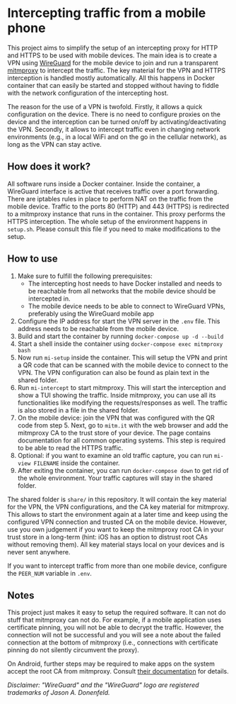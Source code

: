 # Intercepting traffic from a mobile phone

This project aims to simplify the setup of an intercepting proxy for HTTP and
HTTPS to be used with mobile devices. The main idea is to create a VPN using
[WireGuard](https://www.wireguard.com/) for the mobile device to join and run a
transparent [mitmproxy](https://mitmproxy.org/) to intercept the traffic. The
key material for the VPN and HTTPS interception is handled mostly
automatically. All this happens in Docker container that can easily be started
and stopped without having to fiddle with the network configuration of the
intercepting host.

The reason for the use of a VPN is twofold. Firstly, it allows a quick
configuration on the device. There is no need to configure proxies on the
device and the interception can be turned on/off by activating/deactivating the
VPN. Secondly, it allows to intercept traffic even in changing network
environments (e.g., in a local WiFi and on the go in the cellular network), as
long as the VPN can stay active.

## How does it work?

All software runs inside a Docker container. Inside the container, a WireGuard
interface is active that receives traffic over a port forwarding. There are
iptables rules in place to perform NAT on the traffic from the mobile device.
Traffic to the ports 80 (HTTP) and 443 (HTTPS) is redirected to a mitmproxy
instance that runs in the container. This proxy performs the HTTPS
interception. The whole setup of the environment happens in `setup.sh`. Please
consult this file if you need to make modifications to the setup.

## How to use

1. Make sure to fulfill the following prerequisites:
    - The intercepting host needs to have Docker installed and needs to be
      reachable from all networks that the mobile device should be intercepted
      in.
    - The mobile device needs to be able to connect to WireGuard VPNs,
      preferably using the WireGuard mobile app
2. Configure the IP address for start the VPN server in the `.env` file. This
   address needs to be reachable from the mobile device.
3. Build and start the container by running `docker-compose up -d --build`
4. Start a shell inside the container using `docker-compose exec mitmproxy
   bash`
5. Now run `mi-setup` inside the container. This will setup the VPN and print a
   QR code that can be scanned with the mobile device to connect to the VPN.
   The VPN configuration can also be found as plain text in the shared folder.
6. Run `mi-intercept` to start mitmproxy. This will start the interception and
   show a TUI showing the traffic. Inside mitmproxy, you can use all its
   functionalities like modifying the requests/responses as well. The traffic
   is also stored in a file in the shared folder.
7. On the mobile device: join the VPN that was configured with the QR code from
   step 5. Next, go to `mitm.it` with the web browser and add the mitmproxy CA
   to the trust store of your device. The page contains documentation for all
   common operating systems. This step is required to be able to read the HTTPS
   traffic.
8. Optional: if you want to examine an old traffic capture, you can run
   `mi-view FILENAME` inside the container.
9. After exiting the container, you can run `docker-compose down` to get rid of
   the whole environment. Your traffic captures will stay in the shared folder.

The shared folder is `share/` in this repository. It will contain the key
material for the VPN, the VPN configurations, and the CA key material for
mitmproxy. This allows to start the environment again at a later time and keep
using the configured VPN connection and trusted CA on the mobile device.
However, use you own judgement if you want to keep the mitmproxy root CA in
your trust store in a long-term (hint: iOS has an option to distrust root CAs
without removing them). All key material stays local on your devices and is
never sent anywhere.

If you want to intercept traffic from more than one mobile device, configure
the `PEER_NUM` variable in `.env`.

## Notes

This project just makes it easy to setup the required software. It can not do
stuff that mitmproxy can not do. For example, if a mobile application uses
certificate pinning, you will not be able to decrypt the traffic. However, the
connection will not be successful and you will see a note about the failed
connection at the bottom of mitmproxy (i.e., connections with certificate
pinning do not silently circumvent the proxy).

On Android, further steps may be required to make apps on the system accept the
root CA from mitmproxy. Consult [their
documentation](https://docs.mitmproxy.org/stable/howto-install-system-trusted-ca-android/)
for details.



_Disclaimer: "WireGuard" and the "WireGuard" logo are registered trademarks of
Jason A. Donenfeld._
